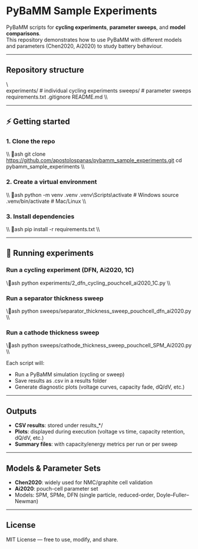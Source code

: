 ﻿# PyBaMM Sample Experiments

PyBaMM scripts for **cycling experiments**, **parameter sweeps**, and **model comparisons**.  
This repository demonstrates how to use PyBaMM with different models and parameters (Chen2020, Ai2020) to study battery behaviour.

---

##  Repository structure
\\\
experiments/   # individual cycling experiments
sweeps/        # parameter sweeps
requirements.txt
.gitignore
README.md
\\\

---

## ⚡ Getting started

### 1. Clone the repo
\\\ ash
git clone https://github.com/apostolospanas/pybamm_sample_experiments.git
cd pybamm_sample_experiments
\\\

### 2. Create a virtual environment
\\\ ash
python -m venv .venv
.venv\Scripts\activate   # Windows
source .venv/bin/activate   # Mac/Linux
\\\

### 3. Install dependencies
\\\ ash
pip install -r requirements.txt
\\\

---

## 🧪 Running experiments

### Run a cycling experiment (DFN, Ai2020, 1C)
\\\ash
python experiments/2_dfn_cycling_pouchcell_ai2020_1C.py
\\\

### Run a separator thickness sweep
\\\ash
python sweeps/separator_thickness_sweep_pouchcell_dfn_ai2020.py
\\\

### Run a cathode thickness sweep
\\\ash
python sweeps/cathode_thickness_sweep_pouchcell_SPM_Ai2020.py
\\\

Each script will:
- Run a PyBaMM simulation (cycling or sweep)
- Save results as .csv in a results folder
- Generate diagnostic plots (voltage curves, capacity fade, dQ/dV, etc.)

---

##  Outputs
- **CSV results**: stored under results_*/
- **Plots**: displayed during execution (voltage vs time, capacity retention, dQ/dV, etc.)
- **Summary files**: with capacity/energy metrics per run or per sweep

---

##  Models & Parameter Sets
- **Chen2020**: widely used for NMC/graphite cell validation
- **Ai2020**: pouch-cell parameter set
- Models: SPM, SPMe, DFN (single particle, reduced-order, Doyle–Fuller–Newman)

---

##  License
MIT License — free to use, modify, and share.
